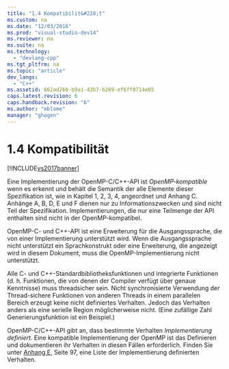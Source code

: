 ```yaml
---
title: "1.4 Kompatibilit&#228;t"
ms.custom: na
ms.date: "12/03/2016"
ms.prod: "visual-studio-dev14"
ms.reviewer: na
ms.suite: na
ms.technology: 
  - "devlang-cpp"
ms.tgt_pltfrm: na
ms.topic: "article"
dev_langs: 
  - "C++"
ms.assetid: 662ad260-b9a1-43b7-b269-ef6ff0714e05
caps.latest.revision: 6
caps.handback.revision: "6"
ms.author: "mblome"
manager: "ghogen"
---
```

# 1.4 Kompatibilit&#228;t
[!INCLUDE[vs2017banner](../../assembler/inline/includes/vs2017banner.md)]

Eine Implementierung der OpenMP-C/C++-API ist *OpenMP-kompatible* wenn es erkennt und behält die Semantik der alle Elemente dieser Spezifikation ist, wie in Kapitel 1, 2, 3, 4, angeordnet und Anhang C. Anhänge A, B, D, E und F dienen nur zu Informationszwecken und sind nicht Teil der Spezifikation. Implementierungen, die nur eine Teilmenge der API enthalten sind nicht in der OpenMP-kompatibel.  
  
 OpenMP-C- und C++-API ist eine Erweiterung für die Ausgangssprache, die von einer Implementierung unterstützt wird. Wenn die Ausgangssprache nicht unterstützt ein Sprachkonstrukt oder eine Erweiterung, die angezeigt wird in diesem Dokument, muss die OpenMP-Implementierung nicht unterstützt.  
  
 Alle C- und C++-Standardbibliotheksfunktionen und integrierte Funktionen (d. h. Funktionen, die von denen der Compiler verfügt über genaue Kenntnisse) muss threadsicher sein. Nicht synchronisierte Verwendung der Thread-sichere Funktionen von anderen Threads in einem parallelen Bereich erzeugt keine nicht definiertes Verhalten. Jedoch das Verhalten anders als eine serielle Region möglicherweise nicht. (Eine zufällige Zahl Generierungsfunktion ist ein Beispiel.)  
  
 OpenMP-C/C++-API gibt an, dass bestimmte Verhalten *Implementierung definiert.* Eine kompatible Implementierung der OpenMP ist das Definieren und dokumentieren ihr Verhalten in diesen Fällen erforderlich. Finden Sie unter [Anhang E](../../parallel/openmp/e-implementation-defined-behaviors-in-openmp-c-cpp.md), Seite 97, eine Liste der Implementierung definierten Verhalten.